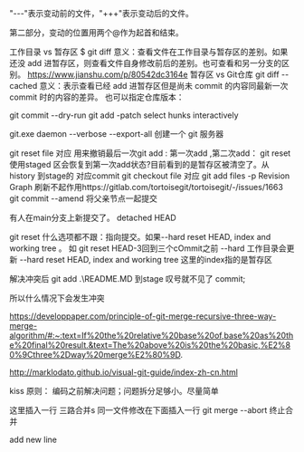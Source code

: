 "---"表示变动前的文件，"+++"表示变动后的文件。

第二部分，变动的位置用两个@作为起首和结束。

工作目录 vs 暂存区
$ git diff <filename>
意义：查看文件在工作目录与暂存区的差别。如果还没 add 进暂存区，则查看文件自身修改前后的差别。也可查看和另一分支的区别。
https://www.jianshu.com/p/80542dc3164e
暂存区 vs Git仓库
git diff --cached <filename>
意义：表示查看已经 add 进暂存区但是尚未 commit 的内容同最新一次 commit 时的内容的差异。 也可以指定仓库版本：

git commit --dry-run
git add -patch select hunks interactively 

git.exe daemon --verbose --export-all 创建一个 git 服务器

git reset file 对应 用来撤销最后一次git add : 第一次add ,第二次add： git reset 使用staged 区会恢复到第一次add状态?目前看到的是暂存区被清空了。从history 到stage的 对应commit
git checkout file 对应 git add files 
-p
Revision Graph 刷新不起作用https://gitlab.com/tortoisegit/tortoisegit/-/issues/1663
git commit --amend 将父亲节点一起提交

有人在main分支上新提交了。
detached HEAD

git reset  什么选项都不跟：指向提交。如果--hard  reset HEAD, index and working tree 。 如 git reset HEAD-3回到三个cOmmit之前 --hard 工作目录会更新
  --hard                reset HEAD, index and working tree 这里的index指的是暂存区

解决冲突后 git add .\README.MD 到stage 叹号就不见了
commit;

所以什么情况下会发生冲突

https://developpaper.com/principle-of-git-merge-recursive-three-way-merge-algorithm/#:~:text=If%20the%20relative%20base%20of,base%20as%20the%20final%20result.&text=The%20above%20is%20the%20basic,%E2%80%9Cthree%2Dway%20merge%E2%80%9D.

http://marklodato.github.io/visual-git-guide/index-zh-cn.html

kiss 原则： 编码之前解决问题；问题拆分足够小。尽量简单

这里插入一行
三路合并s
同一文件修改在下面插入一行
git merge --abort 终止合并

add new line